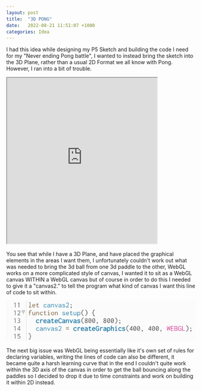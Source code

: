 ```yaml
---
layout: post
title:  "3D PONG"
date:   2022-08-21 11:51:07 +1000
categories: Idea
---
```

I had this idea while designing my P5 Sketch and building the code I need for my "Never ending Pong battle", I wanted to instead bring the sketch into the 3D Plane, rather than a usual 2D Format we all know with Pong. However, I ran into a bit of trouble.

<iframe width=400 height=442 src="https://editor.p5js.org/JackSpiers117/full/FO1yMAq7h"></iframe>

You see that while I have a 3D Plane, and have placed the graphical elements in the areas I want them, I unfortunately couldn't work out what was needed to bring the 3d ball from one 3d paddle to the other, WebGL works on a more complicated style of canvas, I wanted it to sit as a WebGL canvas WITHIN a WebGL canvas but of course in order to do this I needed to give it a "canvas2." to tell the program what kind of canvas I want this line of code to sit within.

![3dpongblogwebgl](/etc/images/3dpongblogwebgl.PNG)

The next big issue was WebGL being essentially like it's own set of rules for declaring variables, writing the lines of code can also be different, it became quite a harsh learning curve that in the end I couldn't quite work within the 3D axis of the canvas in order to get the ball bouncing along the paddles so I decided to drop it due to time constraints and work on building it within 2D instead.